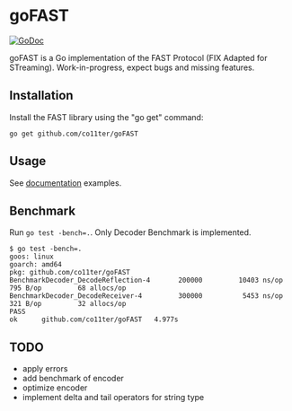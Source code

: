 goFAST
======

[![GoDoc](https://godoc.org/github.com/co11ter/goFAST?status.svg)](https://godoc.org/github.com/co11ter/goFAST)

goFAST is a Go implementation of the FAST Protocol (FIX Adapted for STreaming).
Work-in-progress, expect bugs and missing features.

Installation
------------

Install the FAST library using the "go get" command:

    go get github.com/co11ter/goFAST

Usage
-----

See [documentation](https://godoc.org/github.com/co11ter/goFAST) examples.

Benchmark
---------
Run `go test -bench=.`. Only Decoder Benchmark is implemented.

    $ go test -bench=.
    goos: linux
    goarch: amd64
    pkg: github.com/co11ter/goFAST
    BenchmarkDecoder_DecodeReflection-4   	  200000	     10403 ns/op	     795 B/op	      68 allocs/op
    BenchmarkDecoder_DecodeReceiver-4     	  300000	      5453 ns/op	     321 B/op	      32 allocs/op
    PASS
    ok  	github.com/co11ter/goFAST	4.977s

TODO
----

- apply errors
- add benchmark of encoder
- optimize encoder
- implement delta and tail operators for string type
